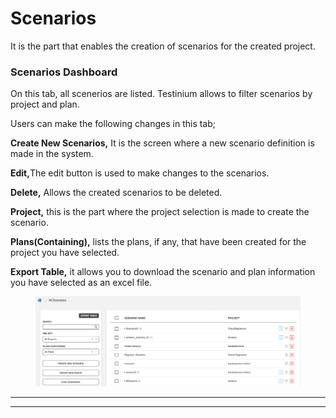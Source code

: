 # Scenarios

It is the part that enables the creation of scenarios for the created project.

### **Scenarios Dashboard**

On this tab, all scenerios are listed. Testinium allows to filter scenarios by project and plan.

Users can make the following changes in this tab;

**Create New Scenarios,** It is the screen where a new scenario definition is made in the system.

**Edit,**&#x54;he edit button is used to make changes to the scenarios.

**Delete,** Allows the created scenarios to be deleted.

**Project,** this is the part where the project selection is made to create the scenario.

**Plans(Containing),** lists the plans, if any, that have been created for the project you have selected.

**Export Table,** it allows you to download the scenario and plan information you have selected as an excel file.

<figure><img src="../../.gitbook/assets/Ekran Resmi 2023-06-20 21.46.47.png" alt=""><figcaption></figcaption></figure>

***

***
